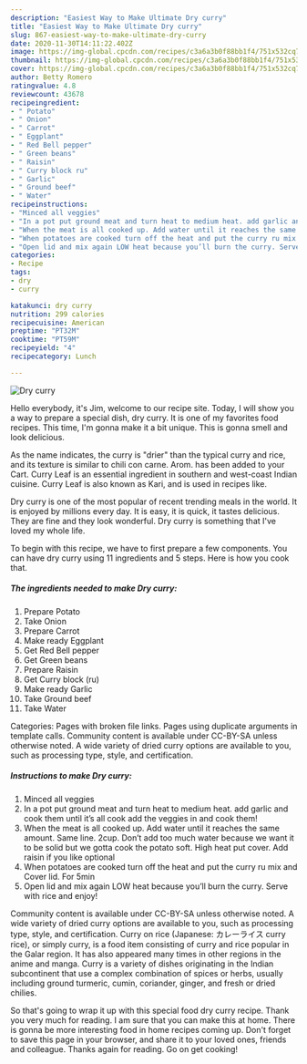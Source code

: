 ```yaml
---
description: "Easiest Way to Make Ultimate Dry curry"
title: "Easiest Way to Make Ultimate Dry curry"
slug: 867-easiest-way-to-make-ultimate-dry-curry
date: 2020-11-30T14:11:22.402Z
image: https://img-global.cpcdn.com/recipes/c3a6a3b0f88bb1f4/751x532cq70/dry-curry-recipe-main-photo.jpg
thumbnail: https://img-global.cpcdn.com/recipes/c3a6a3b0f88bb1f4/751x532cq70/dry-curry-recipe-main-photo.jpg
cover: https://img-global.cpcdn.com/recipes/c3a6a3b0f88bb1f4/751x532cq70/dry-curry-recipe-main-photo.jpg
author: Betty Romero
ratingvalue: 4.8
reviewcount: 43678
recipeingredient:
- " Potato"
- " Onion"
- " Carrot"
- " Eggplant"
- " Red Bell pepper"
- " Green beans"
- " Raisin"
- " Curry block ru"
- " Garlic"
- " Ground beef"
- " Water"
recipeinstructions:
- "Minced all veggies"
- "In a pot put ground meat and turn heat to medium heat. add garlic and cook them until it’s all cook add the veggies in and cook them!"
- "When the meat is all cooked up. Add water until it reaches the same amount. Same line. 2cup. Don’t add too much water because we want it to be solid but we gotta cook the potato soft. High heat put cover. Add raisin if you like optional"
- "When potatoes are cooked turn off the heat and put the curry ru mix and Cover lid. For 5min"
- "Open lid and mix again LOW heat because you’ll burn the curry. Serve with rice and enjoy!"
categories:
- Recipe
tags:
- dry
- curry

katakunci: dry curry 
nutrition: 299 calories
recipecuisine: American
preptime: "PT32M"
cooktime: "PT59M"
recipeyield: "4"
recipecategory: Lunch

---
```



![Dry curry](https://img-global.cpcdn.com/recipes/c3a6a3b0f88bb1f4/751x532cq70/dry-curry-recipe-main-photo.jpg)

Hello everybody, it's Jim, welcome to our recipe site. Today, I will show you a way to prepare a special dish, dry curry. It is one of my favorites food recipes. This time, I'm gonna make it a bit unique. This is gonna smell and look delicious.

As the name indicates, the curry is &#34;drier&#34; than the typical curry and rice, and its texture is similar to chili con carne. Arom. has been added to your Cart. Curry Leaf is an essential ingredient in southern and west-coast Indian cuisine. Curry Leaf is also known as Kari, and is used in recipes like.

Dry curry is one of the most popular of recent trending meals in the world. It is enjoyed by millions every day. It is easy, it is quick, it tastes delicious. They are fine and they look wonderful. Dry curry is something that I've loved my whole life.


To begin with this recipe, we have to first prepare a few components. You can have dry curry using 11 ingredients and 5 steps. Here is how you cook that.

<!--inarticleads1-->

##### The ingredients needed to make Dry curry:

1. Prepare  Potato
1. Take  Onion
1. Prepare  Carrot
1. Make ready  Eggplant
1. Get  Red Bell pepper
1. Get  Green beans
1. Prepare  Raisin
1. Get  Curry block (ru)
1. Make ready  Garlic
1. Take  Ground beef
1. Take  Water


Categories: Pages with broken file links. Pages using duplicate arguments in template calls. Community content is available under CC-BY-SA unless otherwise noted. A wide variety of dried curry options are available to you, such as processing type, style, and certification. 

<!--inarticleads2-->

##### Instructions to make Dry curry:

1. Minced all veggies
1. In a pot put ground meat and turn heat to medium heat. add garlic and cook them until it’s all cook add the veggies in and cook them!
1. When the meat is all cooked up. Add water until it reaches the same amount. Same line. 2cup. Don’t add too much water because we want it to be solid but we gotta cook the potato soft. High heat put cover. Add raisin if you like optional
1. When potatoes are cooked turn off the heat and put the curry ru mix and Cover lid. For 5min
1. Open lid and mix again LOW heat because you’ll burn the curry. Serve with rice and enjoy!


Community content is available under CC-BY-SA unless otherwise noted. A wide variety of dried curry options are available to you, such as processing type, style, and certification. Curry on rice (Japanese: カレーライス curry rice), or simply curry, is a food item consisting of curry and rice popular in the Galar region. It has also appeared many times in other regions in the anime and manga. Curry is a variety of dishes originating in the Indian subcontinent that use a complex combination of spices or herbs, usually including ground turmeric, cumin, coriander, ginger, and fresh or dried chilies. 

So that's going to wrap it up with this special food dry curry recipe. Thank you very much for reading. I am sure that you can make this at home. There is gonna be more interesting food in home recipes coming up. Don't forget to save this page in your browser, and share it to your loved ones, friends and colleague. Thanks again for reading. Go on get cooking!
